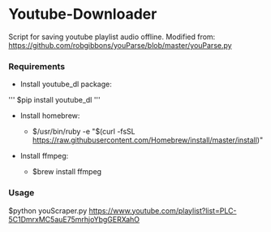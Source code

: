 # Youtube-Downloader
Script for saving youtube playlist audio offline.
Modified from: https://github.com/robgibbons/youParse/blob/master/youParse.py

### Requirements
- Install youtube_dl package:

'''
$pip install youtube_dl
'''

- Install homebrew:
  - $/usr/bin/ruby -e "$(curl -fsSL https://raw.githubusercontent.com/Homebrew/install/master/install)" 

- Install ffmpeg:
  - $brew install ffmpeg

### Usage
$python youScraper.py https://www.youtube.com/playlist?list=PLC-5C1DmrxMC5auE75mrhjoYbgGERXahO

